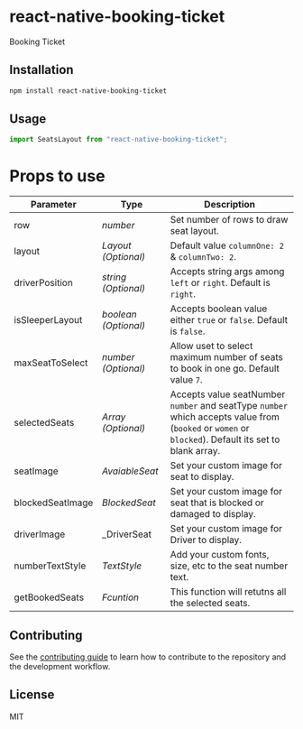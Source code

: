 # react-native-booking-ticket

Booking Ticket

## Installation

```sh
npm install react-native-booking-ticket
```

## Usage

```js
import SeatsLayout from "react-native-booking-ticket";
```
# Props to use
| Parameter | Type | Description |
| ------    | ------ | ------ |
| row | _number_ | Set number of rows to draw seat layout. |
| layout | _Layout (Optional)_ | Default value `columnOne: 2` & `columnTwo: 2`. |
| driverPosition | _string (Optional)_ | Accepts string args among `left` or `right`. Default is `right`. |
| isSleeperLayout | _boolean (Optional)_ | Accepts boolean value either `true` or `false`. Default is `false`. |
| maxSeatToSelect | _number (Optional)_ | Allow uset to select maximum number of seats to book in one go. Default value `7`. |
| selectedSeats | _Array<SelectedSeats> (Optional)_ | Accepts value seatNumber `number` and seatType `number` which accepts value from (`booked` or `women` or `blocked`). Default its set to blank array. |
| seatImage | _AvaiableSeat_ | Set your custom image for seat to display. |
| blockedSeatImage | _BlockedSeat_ | Set your custom image for seat that is blocked or damaged to display. |
| driverImage | _DriverSeat | Set your custom image for Driver to display. |
| numberTextStyle | _TextStyle_ | Add your custom fonts, size, etc to the seat number text.|
| getBookedSeats | _Fcuntion_ | This function will retutns all the selected seats.|
## Contributing

See the [contributing guide](CONTRIBUTING.md) to learn how to contribute to the repository and the development workflow.

## License

MIT
